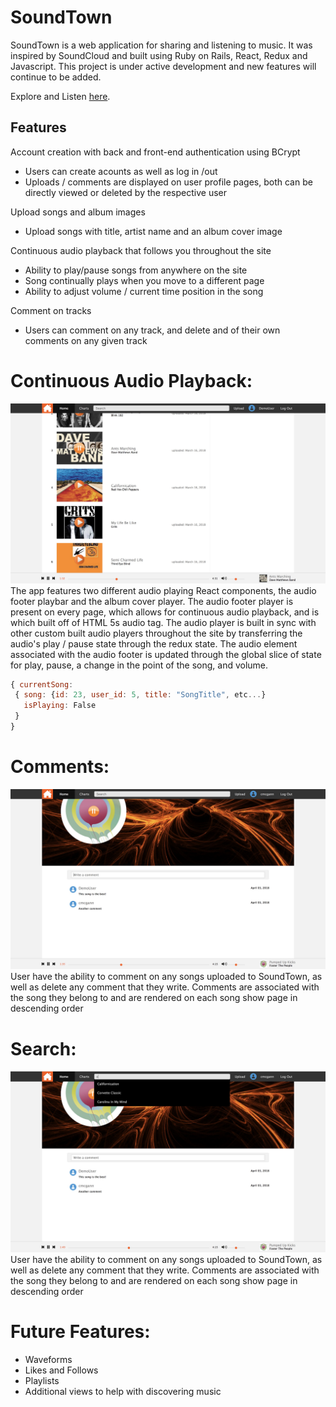 # SoundTown

SoundTown is a web application for sharing and listening to music. It was inspired by SoundCloud and built using Ruby on Rails, React, Redux and Javascript. This project is under active development and new features will continue to be added.

Explore and Listen [here](http://soundtown.herokuapp.com/#/).

## Features

Account creation with back and front-end authentication using BCrypt
  * Users can create acounts as well as log in /out
  * Uploads / comments are displayed on user profile pages, both can be directly viewed or deleted by the respective user

Upload songs and album images
  * Upload songs with title, artist name and an album cover image

Continuous audio playback that follows you throughout the site
  * Ability to play/pause songs from anywhere on the site
  * Song continually plays when you move to a different page
  * Ability to adjust volume / current time position in the song

Comment on tracks
  * Users can comment on any track, and delete and of their own comments on any given track

# Continuous Audio Playback:
![Optional Text](./app/assets/images/shot.jpg)
The app features two different audio playing React components, the audio footer playbar and the album cover player.  The audio footer player is present on every page, which allows for continuous audio playback, and is which built off of HTML 5s audio tag. The audio player is built in sync with other custom built audio players throughout the site by transferring the audio's play / pause state through the redux state.  The audio element associated with the audio footer is updated through the global slice of state for play, pause, a change in the point of the song, and volume.

```javascript
{ currentSong:
 { song: {id: 23, user_id: 5, title: "SongTitle", etc...}
   isPlaying: False
 }
}
```

# Comments:
![Optional Text](./app/assets/images/commentex.jpg)
User have the ability to comment on any songs uploaded to SoundTown, as well as delete any comment that they write.  Comments are associated with the song they belong to and are rendered on each song show page in descending order

# Search:
![Optional Text](./app/assets/images/searchex.jpg)
User have the ability to comment on any songs uploaded to SoundTown, as well as delete any comment that they write.  Comments are associated with the song they belong to and are rendered on each song show page in descending order

# Future Features:
* Waveforms
* Likes and Follows
* Playlists
* Additional views to help with discovering music
